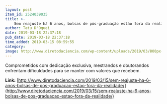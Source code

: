 ```yaml
---
layout: post
item_id: 2524039035
title: >-
    Sem reajuste há 6 anos, bolsas de pós-graduação estão fora da realidade
author: Tatu D'Oquei
date: 2019-03-18 22:37:18
pub_date: 2019-03-18 22:37:18
time_added: 2019-03-15 08:59:55
category: 
image: http://www.diretodaciencia.com/wp-content/uploads/2019/03/800px-Biologist_studying_cancer_02.jpg
---
```


Comprometidos com dedicação exclusiva, mestrandos e doutorandos enfrentam dificuldades para se manter com valores que recebem.

**Link:** [http://www.diretodaciencia.com/2019/03/15/sem-reajuste-ha-6-anos-bolsas-de-pos-graduacao-estao-fora-da-realidade/](http://www.diretodaciencia.com/2019/03/15/sem-reajuste-ha-6-anos-bolsas-de-pos-graduacao-estao-fora-da-realidade/)

